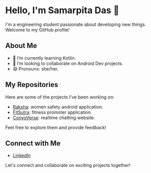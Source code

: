 # Hello, I'm Samarpita Das 👋

I'm a engineering student passionate about developing new things. Welcome to my GitHub profile!

## About Me

- 🌱 I’m currently learning Kotlin.
- 👯 I’m looking to collaborate on Android Dev projects.
- 😄 Pronouns: she/her.

## My Repositories

Here are some of the projects I've been working on:

- [Raksha](https://github.com/SamarpitaBDas/Raksha): women safety android application.
- [FitSutra](https://github.com/SamarpitaBDas/FitSutra): fitness promoter application.
- [ConvoVerse](https://github.com/SamarpitaBDas/ConvoVerse): realtime chatting website.

Feel free to explore them and provide feedback!

## Connect with Me

- [LinkedIn](www.linkedin.com/in/samarpitabdas)

Let's connect and collaborate on exciting projects together!
